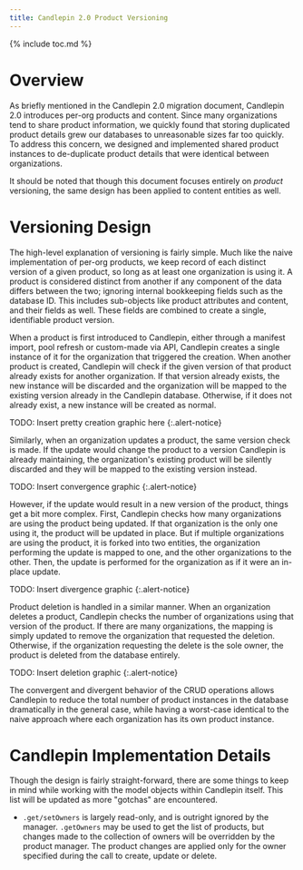 ```yaml
---
title: Candlepin 2.0 Product Versioning
---
```

{% include toc.md %}


# Overview
As briefly mentioned in the Candlepin 2.0 migration document, Candlepin 2.0 introduces per-org products and
content. Since many organizations tend to share product information, we quickly found that storing duplicated
product details grew our databases to unreasonable sizes far too quickly. To address this concern, we designed
and implemented shared product instances to de-duplicate product details that were identical between
organizations.

It should be noted that though this document focuses entirely on *product* versioning, the same design has
been applied to content entities as well.


# Versioning Design
The high-level explanation of versioning is fairly simple. Much like the naive implementation of
per-org products, we keep record of each distinct version of a given product, so long as at least one
organization is using it. A product is considered distinct from another if any component of the data differs
between the two; ignoring internal bookkeeping fields such as the database ID. This includes sub-objects like
product attributes and content, and their fields as well. These fields are combined to create a single,
identifiable product version.

When a product is first introduced to Candlepin, either through a manifest import, pool refresh or custom-made
via API, Candlepin creates a single instance of it for the organization that triggered the creation. When
another product is created, Candlepin will check if the given version of that product already exists for
another organization. If that version already exists, the new instance will be discarded and the organization
will be mapped to the existing version already in the Candlepin database. Otherwise, if it does not already
exist, a new instance will be created as normal.

TODO: Insert pretty creation graphic here
{:.alert-notice}

Similarly, when an organization updates a product, the same version check is made. If the update would change
the product to a version Candlepin is already maintaining, the organization's existing product will be
silently discarded and they will be mapped to the existing version instead.

TODO: Insert convergence graphic
{:.alert-notice}

However, if the update would result in a new version of the product, things get a bit more complex. First,
Candlepin checks how many organizations are using the product being updated. If that organization is the only
one using it, the product will be updated in place. But if multiple organizations are using the product, it is
forked into two entities, the organization performing the update is mapped to one, and the other organizations
to the other. Then, the update is performed for the organization as if it were an in-place update.

TODO: Insert divergence graphic
{:.alert-notice}

Product deletion is handled in a similar manner. When an organization deletes a product, Candlepin checks the
number of organizations using that version of the product. If there are many organizations, the mapping is
simply updated to remove the organization that requested the deletion. Otherwise, if the organization
requesting the delete is the sole owner, the product is deleted from the database entirely.

TODO: Insert deletion graphic
{:.alert-notice}

The convergent and divergent behavior of the CRUD operations allows Candlepin to reduce the total number of
product instances in the database dramatically in the general case, while having a worst-case identical to the
naive approach where each organization has its own product instance.



# Candlepin Implementation Details
Though the design is fairly straight-forward, there are some things to keep in mind while working with the
model objects within Candlepin itself. This list will be updated as more "gotchas" are encountered.

* ```.get/setOwners``` is largely read-only, and is outright ignored by the manager.
  ```.getOwners``` may be used to get the list of products, but changes made to the collection of owners will
  be overridden by the product manager. The product changes are applied only for the owner specified during
  the call to create, update or delete.

